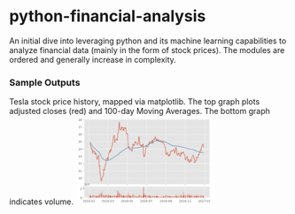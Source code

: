 # python-financial-analysis
An initial dive into leveraging python and its machine learning capabilities to analyze financial data (mainly in the form of stock prices). The modules are ordered and generally increase in complexity.

### Sample Outputs
Tesla stock price history, mapped via matplotlib. The top graph plots adjusted closes (red) and 100-day Moving Averages. The bottom graph indicates volume.
<img src="https://github.com/andrewlye/python-financial-analysis/blob/main/sample-outputs/tsla-100ma.png" width=50% height=50%>
